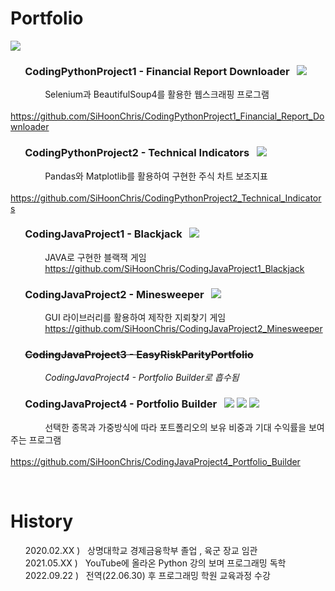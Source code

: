 # Portfolio  
<a href="https://github.com/SiHoonChris/CodingPythonProject1_Financial_Report_Downloader">
 <img src="https://upload.wikimedia.org/wikipedia/commons/thumb/2/2c/Rotating_earth_%28large%29.gif/300px-Rotating_earth_%28large%29.gif">
</a>  


### &nbsp; &nbsp; &nbsp; CodingPythonProject1 - Financial Report Downloader &nbsp; <img src="https://img.shields.io/badge/python-3776AB?style=for-the-badge&logo=python&logoColor=white">   
&nbsp; &nbsp; &nbsp; &nbsp; &nbsp; &nbsp; &nbsp; <span>Selenium과 BeautifulSoup4를 활용한 웹스크래핑 프로그램</span>  
&nbsp; &nbsp; &nbsp; &nbsp; &nbsp; &nbsp; &nbsp; https://github.com/SiHoonChris/CodingPythonProject1_Financial_Report_Downloader  

### &nbsp; &nbsp; &nbsp; CodingPythonProject2 - Technical Indicators &nbsp; <img src="https://img.shields.io/badge/python-3776AB?style=for-the-badge&logo=python&logoColor=white">  
&nbsp; &nbsp; &nbsp; &nbsp; &nbsp; &nbsp; &nbsp; <span>Pandas와 Matplotlib를 활용하여 구현한 주식 차트 보조지표</span>  
&nbsp; &nbsp; &nbsp; &nbsp; &nbsp; &nbsp; &nbsp; https://github.com/SiHoonChris/CodingPythonProject2_Technical_Indicators  

### &nbsp; &nbsp; &nbsp; CodingJavaProject1 - Blackjack &nbsp; <img src="https://img.shields.io/badge/java-007396?style=for-the-badge&logo=java&logoColor=white">  
&nbsp; &nbsp; &nbsp; &nbsp; &nbsp; &nbsp; &nbsp; <span>JAVA로 구현한 블랙잭 게임</span>  
&nbsp; &nbsp; &nbsp; &nbsp; &nbsp; &nbsp; &nbsp; https://github.com/SiHoonChris/CodingJavaProject1_Blackjack  

### &nbsp; &nbsp; &nbsp; CodingJavaProject2 - Minesweeper &nbsp; <img src="https://img.shields.io/badge/java-007396?style=for-the-badge&logo=java&logoColor=white">  
&nbsp; &nbsp; &nbsp; &nbsp; &nbsp; &nbsp; &nbsp; <span>GUI 라이브러리를 활용하여 제작한 지뢰찾기 게임</span>  
&nbsp; &nbsp; &nbsp; &nbsp; &nbsp; &nbsp; &nbsp; https://github.com/SiHoonChris/CodingJavaProject2_Minesweeper  

### &nbsp; &nbsp; &nbsp; <s>CodingJavaProject3 - EasyRiskParityPortfolio</s>  
&nbsp; &nbsp; &nbsp; &nbsp; &nbsp; &nbsp; &nbsp; <span><i>CodingJavaProject4 - Portfolio Builder로 흡수됨</i></span>  

### &nbsp; &nbsp; &nbsp; CodingJavaProject4 - Portfolio Builder &nbsp; <img src="https://img.shields.io/badge/java-007396?style=for-the-badge&logo=java&logoColor=white"> <img src="https://img.shields.io/badge/mysql-4479A1?style=for-the-badge&logo=mysql&logoColor=white"> <img src="https://img.shields.io/badge/javascript-F7DF1E?style=for-the-badge&logo=javascript&logoColor=black">   
&nbsp; &nbsp; &nbsp; &nbsp; &nbsp; &nbsp; &nbsp; <span>선택한 종목과 가중방식에 따라 포트폴리오의 보유 비중과 기대 수익률을 보여주는 프로그램</span>  
&nbsp; &nbsp; &nbsp; &nbsp; &nbsp; &nbsp; &nbsp; https://github.com/SiHoonChris/CodingJavaProject4_Portfolio_Builder  

 
<br>

# History  
&nbsp; &nbsp; &nbsp; 2020.02.XX ) &nbsp; 상명대학교 경제금융학부 졸업 , 육군 장교 임관  
&nbsp; &nbsp; &nbsp; 2021.05.XX ) &nbsp; YouTube에 올라온 Python 강의 보며 프로그래밍 독학  
&nbsp; &nbsp; &nbsp; 2022.09.22 ) &nbsp; 전역(22.06.30) 후 프로그래밍 학원 교육과정 수강

